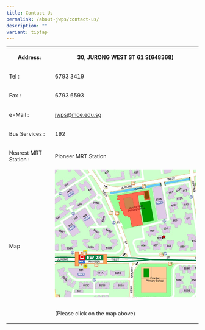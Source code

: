 ```yaml
---
title: Contact Us
permalink: /about-jwps/contact-us/
description: ""
variant: tiptap
---
```

<table><tbody><tr><th rowspan="1" colspan="1"><p>Address:</p></th><th rowspan="1" colspan="1"><p>30, JURONG WEST ST 61 S(648368)</p></th></tr><tr><td rowspan="1" colspan="1"><p>Tel :</p></td><td rowspan="1" colspan="1"><p>6793 3419</p></td></tr><tr><td rowspan="1" colspan="1"><p>Fax :</p></td><td rowspan="1" colspan="1"><p>6793 6593</p></td></tr><tr><td rowspan="1" colspan="1"><p>e-Mail :</p></td><td rowspan="1" colspan="1"><p><a href="mailto:jwps@moe.edu.sg" rel="noopener noreferrer nofollow" target="_blank">jwps@moe.edu.sg</a></p></td></tr><tr><td rowspan="1" colspan="1"><p>Bus Services :</p></td><td rowspan="1" colspan="1"><p>192</p></td></tr><tr><td rowspan="1" colspan="1"><p>Nearest MRT Station :</p></td><td rowspan="1" colspan="1"><p>Pioneer MRT Station</p></td></tr><tr><td rowspan="1" colspan="1"><p>Map</p></td><td rowspan="1" colspan="1"><div class="isomer-image-wrapper"><img height="auto" width="100%" src="/images/About%20Us/Contact%20Us/jwps%20map.jpg"></div><p><br>(Please click on the map above)</p></td></tr></tbody></table><p></p>